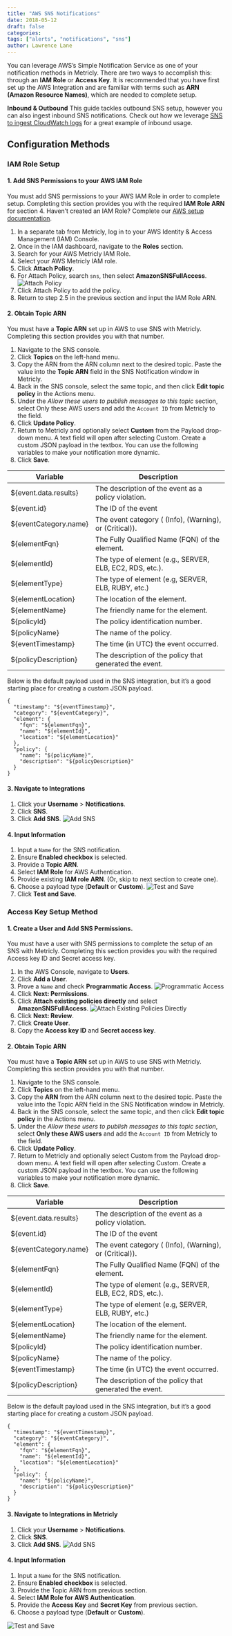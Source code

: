 ```yaml
---
title: "AWS SNS Notifications"
date: 2018-05-12
draft: false
categories:
tags: ["alerts", "notifications", "sns"]
author: Lawrence Lane
---
```


You can leverage AWS’s Simple Notification Service as one of your notification methods in Metricly. There are two ways to accomplish this: through an **IAM Role** or **Access Key**. It is recommended that you have first set up the AWS Integration and are familiar with terms such as **ARN (Amazon Resource Names)**, which are needed to complete setup.


**Inbound & Outbound**
This guide tackles outbound SNS setup, however you can also ingest inbound SNS notifications. Check out how we leverage [SNS to ingest CloudWatch logs][1] for a great example of inbound usage.

## Configuration Methods

### IAM Role Setup

#### 1. Add SNS Permissions to your AWS IAM Role
You must add SNS permissions to your AWS IAM Role in order to complete setup. Completing this section provides you with the required **IAM Role ARN** for section 4. Haven’t created an IAM Role? Complete our [AWS setup documentation][2].

1. In a separate tab from Metricly, log in to your AWS Identity & Access Management (IAM) Console.
2. Once in the IAM dashboard, navigate to the **Roles** section.
3. Search for your AWS Metricly IAM Role.
4. Select your AWS Metricly IAM role.
5. Click **Attach Policy**.
6. For Attach Policy, search `sns`, then select **AmazonSNSFullAccess**.
![Attach Policy](/images/notifications-aws-sns/attach-policy.png)
7. Click Attach Policy to add the policy.
8. Return to step 2.5 in the previous section and input the IAM Role ARN.

#### 2. Obtain Topic ARN
You must have a **Topic ARN** set up in AWS to use SNS with Metricly. Completing this section provides you with that number.

1. Navigate to the SNS console.
2. Click **Topics** on the left-hand menu.
3. Copy the ARN from the ARN column next to the desired topic. Paste the value into the **Topic ARN** field in the SNS Notification window in Metricly.
4. Back in the SNS console, select the same topic, and then click **Edit topic policy** in the Actions menu.
5. Under the _Allow these users to publish messages to this topic_ section, select Only these AWS users and add the `Account ID` from Metricly to the field.
6. Click **Update Policy**.
7. Return to Metricly and optionally select **Custom** from the Payload drop-down menu. A text field will open after selecting Custom. Create a custom JSON payload in the textbox. You can use the following variables to make your notification more dynamic.
8. Click **Save**.

| Variable              | Description                                              |
|-----------------------|----------------------------------------------------------|
| ${event.data.results} | The description of the event as a policy violation.      |
| ${event.id}           | The ID of the event                                      |
| ${eventCategory.name} | The event category ( (Info), (Warning), or (Critical)).  |
| ${elementFqn}         | The Fully Qualified Name (FQN) of the element.           |
| ${elementId}          | The type of element (e.g., SERVER, ELB, EC2, RDS, etc.). |
| ${elementType}        | The type of element (e.g, SERVER, ELB, RUBY, etc.)       |
| ${elementLocation}    | The location of the element.                             |
| ${elementName}        | The friendly name for the element.                       |
| ${policyId}           | The policy identification number.                        |
| ${policyName}         | The name of the policy.                                  |
| ${eventTimestamp}     | The time (in UTC) the event occurred.                    |
| ${policyDescription}  | The description of the policy that generated the event.  |

Below is the default payload used in the SNS integration, but it’s a good starting place for creating a custom JSON payload.

```
{
  "timestamp": "${eventTimestamp}",
  "category": "${eventCategory}",
  "element": {
    "fqn": "${elementFqn}",
    "name": "${elementId}",
    "location": "${elementLocation}"
  },
  "policy": {
    "name": "${policyName}",
    "description": "${policyDescription}"
  }
}
```

#### 3. Navigate to Integrations
1. Click your **Username** > **Notifications**.
2. Click **SNS**.
3. Click **Add SNS**.
![Add SNS](/images/notifications-aws-sns/add-sns.png)

#### 4. Input Information
1. Input a `Name` for the SNS notification.
2. Ensure **Enabled checkbox** is selected.
3. Provide a **Topic ARN**.
4. Select **IAM Role** for AWS Authentication.
5. Provide existing **IAM role ARN**. (Or, skip to next section to create one).
6. Choose a payload type (**Default** or **Custom**).
![Test and Save](/images/notifications-aws-sns/test-and-save.png)
7. Click **Test and Save**.

### Access Key Setup Method

#### 1. Create a User and **Add SNS Permissions**.
You must have a user with SNS permissions to complete the setup of an SNS with Metricly. Completing this section provides you with the required Access key ID and Secret access key.
1. In the AWS Console, navigate to **Users**.
2. Click **Add a User**.
3. Prove a `Name` and check **Programmatic Access**.
![Programmatic Access](/images/notifications-aws-sns/programmatic-access.png)
4. Click **Next: Permissions**.
5. Click **Attach existing policies directly** and select **AmazonSNSFullAccess**.
![Attach Existing Policies Directly](/images/notifications-aws-sns/attach-existing-policies-directly.png)
6. Click **Next: Review**.
7. Click **Create User**.
8. Copy the **Access key ID** and **Secret access key**.

#### 2. Obtain Topic ARN
You must have a **Topic ARN** set up in AWS to use SNS with Metricly. Completing this section provides you with that number.

1. Navigate to the SNS console.
2. Click **Topics** on the left-hand menu.
3. Copy the **ARN** from the ARN column next to the desired topic. Paste the value into the Topic ARN field in the SNS Notification window in Metricly.
4. Back in the SNS console, select the same topic, and then click **Edit topic policy** in the Actions menu.
5. Under the _Allow these users to publish messages to this topic section_, select **Only these AWS users** and add the `Account ID` from Metricly to the field.
6. Click **Update Policy**.
7. Return to Metricly and optionally select Custom from the Payload drop-down menu. A text field will open after selecting Custom. Create a custom JSON payload in the textbox. You can use the following variables to make your notification more dynamic.
8. Click **Save**.

| Variable              | Description                                              |
|-----------------------|----------------------------------------------------------|
| ${event.data.results} | The description of the event as a policy violation.      |
| ${event.id}           | The ID of the event                                      |
| ${eventCategory.name} | The event category ( (Info), (Warning), or (Critical)).  |
| ${elementFqn}         | The Fully Qualified Name (FQN) of the element.           |
| ${elementId}          | The type of element (e.g., SERVER, ELB, EC2, RDS, etc.). |
| ${elementType}        | The type of element (e.g, SERVER, ELB, RUBY, etc.)       |
| ${elementLocation}    | The location of the element.                             |
| ${elementName}        | The friendly name for the element.                       |
| ${policyId}           | The policy identification number.                        |
| ${policyName}         | The name of the policy.                                  |
| ${eventTimestamp}     | The time (in UTC) the event occurred.                    |
| ${policyDescription}  | The description of the policy that generated the event.  |

Below is the default payload used in the SNS integration, but it’s a good starting place for creating a custom JSON payload.

```
{
  "timestamp": "${eventTimestamp}",
  "category": "${eventCategory}",
  "element": {
    "fqn": "${elementFqn}",
    "name": "${elementId}",
    "location": "${elementLocation}"
  },
  "policy": {
    "name": "${policyName}",
    "description": "${policyDescription}"
  }
}
```

#### 3. Navigate to Integrations in Metricly
1. Click your **Username** > **Notifications**.
2. Click **SNS**.
3. Click **Add SNS**.
![Add SNS](/images/notifications-aws-sns/add-sns.png)

#### 4. Input Information
1. Input a `Name` for the SNS notification.
2. Ensure **Enabled checkbox** is selected.
3. Provide the Topic ARN from previous section.
4. Select **IAM Role for AWS Authentication**.
5. Provide the **Access Key** and **Secret Key** from previous section.
6. Choose a payload type (**Default** or **Custom**).

![Test and Save](/images/notifications-aws-sns/test-and-save.png)

[1]: /alerts-notifications/events/cloudwatch-events
[2]: /integrations/aws-integration/aws-iam-installation
